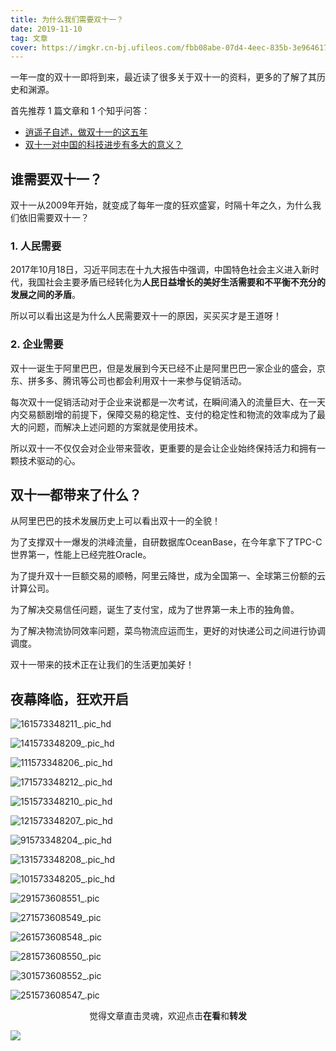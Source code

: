 ```yaml
---
title: 为什么我们需要双十一？
date: 2019-11-10
tag: 文章
cover: https://imgkr.cn-bj.ufileos.com/fbb08abe-07d4-4eec-835b-3e964617c60d.jpg
---
```


一年一度的双十一即将到来，最近读了很多关于双十一的资料，更多的了解了其历史和渊源。

首先推荐 1 篇文章和 1 个知乎问答：

- [逍遥子自述，做双十一的这五年](http://tech.sina.com.cn/i/2013-11-04/16398882056.shtml "逍遥子自述，做双十一的这五年")
- [双十一对中国的科技进步有多大的意义？](https://www.zhihu.com/question/354494442/answer/885896947 "双十一对中国的科技进步有多大的意义？")

## 谁需要双十一？

双十一从2009年开始，就变成了每年一度的狂欢盛宴，时隔十年之久，为什么我们依旧需要双十一？

### 1. 人民需要

2017年10月18日，习近平同志在十九大报告中强调，中国特色社会主义进入新时代，我国社会主要矛盾已经转化为**人民日益增长的美好生活需要和不平衡不充分的发展之间的矛盾**。

所以可以看出这是为什么人民需要双十一的原因，买买买才是王道呀！

### 2. 企业需要

双十一诞生于阿里巴巴，但是发展到今天已经不止是阿里巴巴一家企业的盛会，京东、拼多多、腾讯等公司也都会利用双十一来参与促销活动。

每次双十一促销活动对于企业来说都是一次考试，在瞬间涌入的流量巨大、在一天内交易额剧增的前提下，保障交易的稳定性、支付的稳定性和物流的效率成为了最大的问题，而解决上述问题的方案就是使用技术。

所以双十一不仅仅会对企业带来营收，更重要的是会让企业始终保持活力和拥有一颗技术驱动的心。

## 双十一都带来了什么？

从阿里巴巴的技术发展历史上可以看出双十一的全貌！

为了支撑双十一爆发的洪峰流量，自研数据库OceanBase，在今年拿下了TPC-C世界第一，性能上已经完胜Oracle。

为了提升双十一巨额交易的顺畅，阿里云降世，成为全国第一、全球第三份额的云计算公司。

为了解决交易信任问题，诞生了支付宝，成为了世界第一未上市的独角兽。

为了解决物流协同效率问题，菜鸟物流应运而生，更好的对快递公司之间进行协调调度。

双十一带来的技术正在让我们的生活更加美好！

## 夜幕降临，狂欢开启


![161573348211_.pic_hd](https://imgkr.cn-bj.ufileos.com/2eeaf7db-6176-4c73-88ee-556628f5fabc.jpg)

![141573348209_.pic_hd](https://imgkr.cn-bj.ufileos.com/4c0eabb7-76fe-4f8d-8eb1-f0bfc6ea6c48.jpg)

![111573348206_.pic_hd](https://imgkr.cn-bj.ufileos.com/58ec46fa-9131-4885-9254-3b8bd17c7231.jpg)

![171573348212_.pic_hd](https://imgkr.cn-bj.ufileos.com/79598382-e57b-4d64-8203-4b45049a65f0.jpg)

![151573348210_.pic_hd](https://imgkr.cn-bj.ufileos.com/aa584b90-f5a8-4e53-8ca5-efcd13f68408.jpg)

![121573348207_.pic_hd](https://imgkr.cn-bj.ufileos.com/d22b7a60-e865-4142-ac19-baa40df59d68.jpg)

![91573348204_.pic_hd](https://imgkr.cn-bj.ufileos.com/fbb08abe-07d4-4eec-835b-3e964617c60d.jpg)

![131573348208_.pic_hd](https://imgkr.cn-bj.ufileos.com/cd00bf62-1ec9-480e-b3f2-6cacd1b26afe.jpg)

![101573348205_.pic_hd](https://imgkr.cn-bj.ufileos.com/a04a6666-bee7-4333-93c7-208072552943.jpg)

![291573608551_.pic](https://imgkr.cn-bj.ufileos.com/f6fb5f92-408f-4d1b-9f4f-a48b4ee7a04c.jpg)

![271573608549_.pic](https://imgkr.cn-bj.ufileos.com/836e47a3-879f-42c6-bd1f-6a8ea15eed2d.jpg)

![261573608548_.pic](https://imgkr.cn-bj.ufileos.com/8fa0eb0d-82ba-4073-9968-b0ef2702a239.jpg)

![281573608550_.pic](https://imgkr.cn-bj.ufileos.com/eacefaf1-683b-4ab2-a1b9-0372647d02d0.jpg)

![301573608552_.pic](https://imgkr.cn-bj.ufileos.com/a65b4c87-79fc-4c02-b707-1873ad78d726.jpg)

![251573608547_.pic](https://imgkr.cn-bj.ufileos.com/2836fe48-9846-4e99-9410-bb3d15318896.jpg)

<span style="display:block;text-align:center;">觉得文章直击灵魂，欢迎点击<strong>在看</strong>和<strong>转发</strong></span>

![](https://imgkr.cn-bj.ufileos.com/c3690018-4a92-4766-ac7e-ac54dd54c093.jpg)
